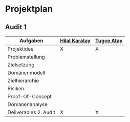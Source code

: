 # Projektplan


## Audit 1
|Aufgaben | [Hilal Karatay](https://github.com/HilalKaratay) | [Tugce Atay](https://github.com/TugceAtay)|
|-------- | ----- | ----- |
|Projektidee | X | X |
|Problemstellung | | |
|Zielsetzung | | | 
|Domänenmodell | | |
|Zielhierarchie| | | 
|Risiken| | | 
|Proof-Of-Concept| | |
|Dömanenanalyse | | | 
|Deliverables 2. Audit | X | X | 